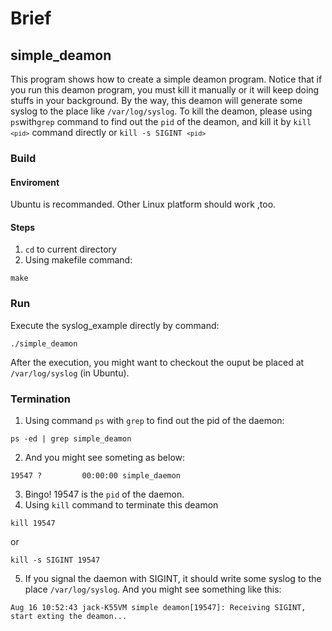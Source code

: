 # Brief
## simple_deamon
This program shows how to create a simple deamon program. Notice that if you run this deamon program,
you must kill it manually or it will keep doing stuffs in your background. By the way, this deamon will generate some syslog to the place like <code>/var/log/syslog</code>. To kill the deamon, please using 
<code>ps</code>with<code>grep</code> command to find out the <code>pid</code> of the deamon, and kill it by <code>kill `<pid>`</code> command directly or <code>kill -s SIGINT `<pid>`</code>

### Build
#### Enviroment
Ubuntu is recommanded. Other Linux platform should work ,too.
#### Steps
1. <code>cd</code> to current directory
2. Using makefile command:
```
make
```
### Run
Execute the syslog_example directly by command:
```
./simple_deamon
```
After the execution, you might want to checkout the ouput be placed at <code>/var/log/syslog</code>
(in Ubuntu).
### Termination
1. Using command <code>ps</code> with <code>grep</code> to find out the pid of the daemon:
```
ps -ed | grep simple_deamon
```
2. And you might see someting as below:
```
19547 ?         00:00:00 simple_daemon
```
3. Bingo! 19547 is the <code>pid</code> of the daemon.
4. Using <code>kill</code> command to terminate this deamon
```
kill 19547
```
or
```
kill -s SIGINT 19547
```
5. If you signal the daemon with SIGINT, it should write some syslog to the place <code>/var/log/syslog</code>. And you might see something like this:
```
Aug 16 10:52:43 jack-K55VM simple deamon[19547]: Receiving SIGINT, start exting the deamon...
```

